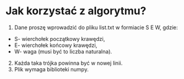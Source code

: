 # Jak korzystać z algorytmu?
1. Dane proszę wprowadzić do pliku list.txt w formiacie S E W, gdzie:
* S- wierchołek początkowy krawędzi,
* E- wierchołek końcowy krawędzi,
* W- waga (musi być to liczba naturalna).
2. Każda taka trójka powinna być w nowej linii.
3. Plik wymaga biblioteki numpy.
